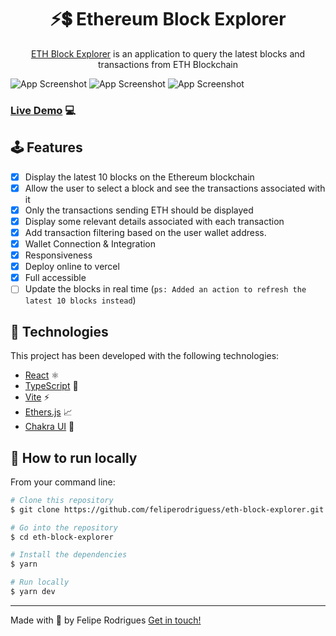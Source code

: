 <h1 align="center">
    ⚡💲 Ethereum Block Explorer
</h1>

<p align="center">
  <a href="https://eth-block-explorer-ten.vercel.app/">ETH Block Explorer</a> is an application to query the latest blocks and transactions from ETH Blockchain
</p>

![App Screenshot](https://res.cloudinary.com/dwrddgz8s/image/upload/v1647317184/eth-explorer-login.png) 
![App Screenshot](https://res.cloudinary.com/dwrddgz8s/image/upload/v1647317841/eth-explorer-home.png)
![App Screenshot](https://res.cloudinary.com/dwrddgz8s/image/upload/v1647317432/eth-explorer-transactions.png)

### [Live Demo](https://eth-block-explorer-ten.vercel.app/) 💻

## 🕹 Features
- [x] Display the latest 10 blocks on the Ethereum blockchain
- [x] Allow the user to select a block and see the transactions associated with it
- [x] Only the transactions sending ETH should be displayed
- [x] Display some relevant details associated with each transaction
- [x] Add transaction filtering based on the user wallet address.
- [x] Wallet Connection & Integration
- [x] Responsiveness
- [x] Deploy online to vercel
- [x] Full accessible 
- [ ] Update the blocks in real time (`ps: Added an action to refresh the latest 10 blocks instead`)

## 🚀 Technologies

This project has been developed with the following technologies:

- [React](https://reactjs.org/) ⚛
- [TypeScript](https://www.typescriptlang.org/) 💙
- [Vite](https://vitejs.dev/) ⚡️
- [Ethers.js](https://docs.ethers.io/v5/) 📈
- [Chakra UI](https://chakra-ui.com/) 💅

## 🐺 How to run locally

From your command line:

```bash
# Clone this repository
$ git clone https://github.com/feliperodriguess/eth-block-explorer.git

# Go into the repository
$ cd eth-block-explorer

# Install the dependencies
$ yarn

# Run locally
$ yarn dev
```

---

Made with 🖤 by Felipe Rodrigues [Get in touch!](https://www.linkedin.com/in/feliperodriguess/)
